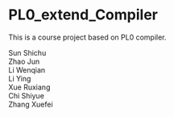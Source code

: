 # PL0_extend_Compiler
This is a course project based on PL0 compiler.

Sun Shichu<br>
Zhao Jun<br>
Li Wenqian<br>
Li Ying<br>
Xue Ruxiang<br>
Chi Shiyue<br>
Zhang Xuefei<br>
